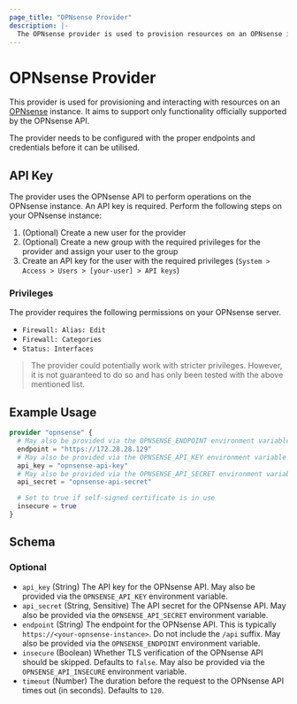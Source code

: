 ```yaml
---
page_title: "OPNsense Provider"
description: |-
  The OPNsense provider is used to provision resources on an OPNsense instance.
---
```


# OPNsense Provider

This provider is used for provisioning and interacting with resources on an [OPNsense](https://opnsense.org/) instance. It aims to support only functionality officially supported by the OPNsense API.

The provider needs to be configured with the proper endpoints and credentials before it can be utilised.

## API Key

The provider uses the OPNsense API to perform operations on the OPNsense instance. An API key is required. Perform the following steps on your OPNsense instance:

1. (Optional) Create a new user for the provider
1. (Optional) Create a new group with the required privileges for the provider and assign your user to the group
1. Create an API key for the user with the required privileges (`System > Access > Users > [your-user] > API keys`)

### Privileges

The provider requires the following permissions on your OPNsense server.

- `Firewall: Alias: Edit`
- `Firewall: Categories`
- `Status: Interfaces`

> The provider could potentially work with stricter privileges. However, it is not guaranteed to do so and has only been tested with the above mentioned list.

## Example Usage

```terraform
provider "opnsense" {
  # May also be provided via the OPNSENSE_ENDPOINT environment variable
  endpoint = "https://172.28.28.129"
  # May also be provided via the OPNSENSE_API_KEY environment variable
  api_key = "opnsense-api-key"
  # May also be provided via the OPNSENSE_API_SECRET environment variable
  api_secret = "opnsense-api-secret"

  # Set to true if self-signed certificate is in use
  insecure = true
}
```

<!-- schema generated by tfplugindocs -->
## Schema

### Optional

- `api_key` (String) The API key for the OPNsense API. May also be provided via the `OPNSENSE_API_KEY` environment variable.
- `api_secret` (String, Sensitive) The API secret for the OPNsense API. May also be provided via the `OPNSENSE_API_SECRET` environment variable.
- `endpoint` (String) The endpoint for the OPNsense API. This is typically `https://<your-opnsense-instance>`. Do not include the `/api` suffix. May also be provided via the `OPNSENSE_ENDPOINT` environment variable.
- `insecure` (Boolean) Whether TLS verification of the OPNsense API should be skipped. Defaults to `false`. May also be provided via the `OPNSENSE_API_INSECURE` environment variable.
- `timeout` (Number) The duration before the request to the OPNsense API times out (in seconds). Defaults to `120`.

